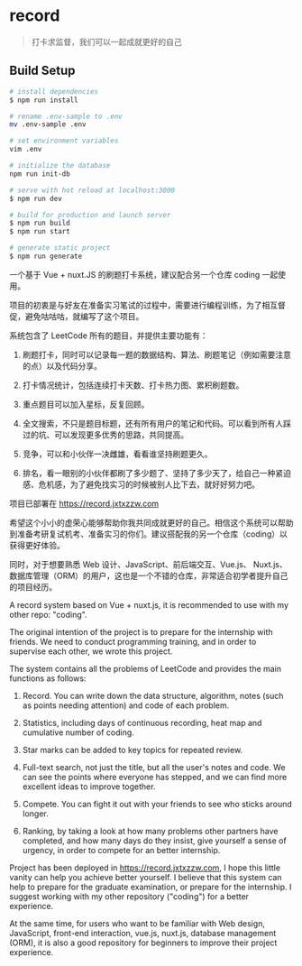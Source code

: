 # record

> 打卡求监督，我们可以一起成就更好的自己

## Build Setup

``` bash
# install dependencies
$ npm run install

# rename .env-sample to .env
mv .env-sample .env

# set environment variables
vim .env

# initialize the database
npm run init-db

# serve with hot reload at localhost:3000
$ npm run dev

# build for production and launch server
$ npm run build
$ npm run start

# generate static project
$ npm run generate
```

一个基于 Vue + nuxt.JS 的刷题打卡系统，建议配合另一个仓库 coding 一起使用。

项目的初衷是与好友在准备实习笔试的过程中，需要进行编程训练，为了相互督促，避免咕咕咕，就编写了这个项目。

系统包含了 LeetCode 所有的题目，并提供主要功能有：

1. 刷题打卡，同时可以记录每一题的数据结构、算法、刷题笔记（例如需要注意的点）以及代码分享。

2. 打卡情况统计，包括连续打卡天数、打卡热力图、累积刷题数。

3. 重点题目可以加入星标，反复回顾。

4. 全文搜索，不只是题目标题，还有所有用户的笔记和代码。可以看到所有人踩过的坑、可以发现更多优秀的思路，共同提高。

5. 竞争，可以和小伙伴一决雌雄，看看谁坚持刷题更久。

6. 排名，看一眼别的小伙伴都刷了多少题了、坚持了多少天了，给自己一种紧迫感、危机感，为了避免找实习的时候被别人比下去，就好好努力吧。

项目已部署在 https://record.jxtxzzw.com

希望这个小小的虚荣心能够帮助你我共同成就更好的自己。相信这个系统可以帮助到准备考研复试机考、准备实习的你们。建议搭配我的另一个仓库（coding）以获得更好体验。

同时，对于想要熟悉 Web 设计、JavaScript、前后端交互、Vue.js、 Nuxt.js、数据库管理（ORM）的用户，这也是一个不错的仓库，非常适合初学者提升自己的项目经历。

A record system based on Vue + nuxt.js, it is recommended to use with my other repo: "coding".

The original intention of the project is to prepare for the internship with friends. We need to conduct programming training, and in order to supervise each other, we wrote this project.

The system contains all the problems of LeetCode and provides the main functions as follows:

1. Record. You can write down the data structure, algorithm, notes (such as points needing attention) and code of each problem.

2. Statistics, including days of continuous recording, heat map and cumulative number of coding.

3. Star marks can be added to key topics for repeated review.

4. Full-text search, not just the title, but all the user's notes and code. We can see the points where everyone has stepped, and we can find more excellent ideas to improve together.

5. Compete. You can fight it out with your friends to see who sticks around longer.

6. Ranking, by taking a look at how many problems other partners have completed, and how many days do they insist, give yourself a sense of urgency, in order to compete for an better internship.

Project has been deployed in https://record.jxtxzzw.com, I hope this little vanity can help you achieve better yourself. I believe that this system can help to prepare for the graduate examination, or prepare for the internship. I suggest working with my other repository ("coding") for a better experience.

At the same time, for users who want to be familiar with Web design, JavaScript, front-end interaction, vue.js, nuxt.js, database management (ORM), it is also a good repository for beginners to improve their project experience.

